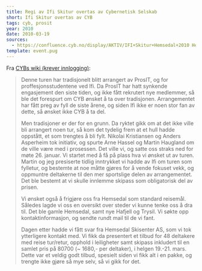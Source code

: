 ```yaml
---
title: Regi av Ifi Skitur overtas av Cybernetisk Selskab
short: Ifi Skitur overtas av CYB
tags: cyb, prosit
year: 2010
date: 2010-03-19
sources:
  - https://confluence.cyb.no/display/AKTIV/IFI+Skitur+Hemsedal+2010 Hemsedal 2010 - CYB wiki (krever innlogging)
template: event.pug
---
```


Fra [CYBs wiki (krever innlogging)](https://confluence.cyb.no/display/AKTIV/Ifi+Skitur+Hemsedal+2010):

> Denne turen har tradisjonelt blitt arrangert av ProsIT, og for proffesjonsstudentene ved Ifi. Da ProsIT har hatt synkende engasjement den siste tiden, og ikke fått rekrutert nye medlemmer, så ble det forespurt om CYB ønsket å ta over tradisjonen. Arrangementet har fått preg av fyll de siste årene, og siden Ifi ikke er noen stor fan av dette, så ønsket ikke CYB å ta del.
> 
> Men tradisjoner er der for en grunn. Da ryktet gikk om at det ikke ville bli arrangert noen tur, så kom det tydelig frem at et hull hadde oppstått, et som trengtes å bli fylt. Nikolai Kristiansen og Anders Asperheim tok initiativ, og spurte Arne Hassel og Martin Haugland om de ville være med i prosessen. Det ville vi, og satte oss straks ned for møte 26. januar. Vi startet med å få på plass hva vi ønsket ut av turen. Martin og jeg presiserte tidlig inntrykket vi hadde av Ifi om turen som fylletur, og bestemte at noe måtte gjøres for å vende fokuset vekk, og oppmuntre deltakerne til den mer sportslige delen av arrangementet. Det ble bestemt at vi skulle innlemme skipass som obligatorisk del av prisen.
> 
> Vi ønsket også å frigjøre oss fra Hemsedal som standard reisemål. Således lagde vi oss en oversikt over steder vi kunne tenke oss å dra til. Det ble gamle Hemsedal, samt nye Hafjell og Trysil. Vi søkte opp kontaktinformasjon, og sendte rundt mail til de vi fant.
> 
> Dagen etter hadde vi fått svar fra Hemsedal Skisenter AS, som vi tok ytterligere kontakt med. Vi fikk da presentert et tilbud for 48 deltakere med reise tur/retur, opphold i leiligheter samt skipass inkludert til en samlet pris på 80700 (~ 1680,- per deltaker), i helgen 19.-21. mars. Dette var et veldig godt tilbud, spesielt siden vi fikk alt i en pakke, og trengte ikke gjøre så mye selv, så vi gikk for det.